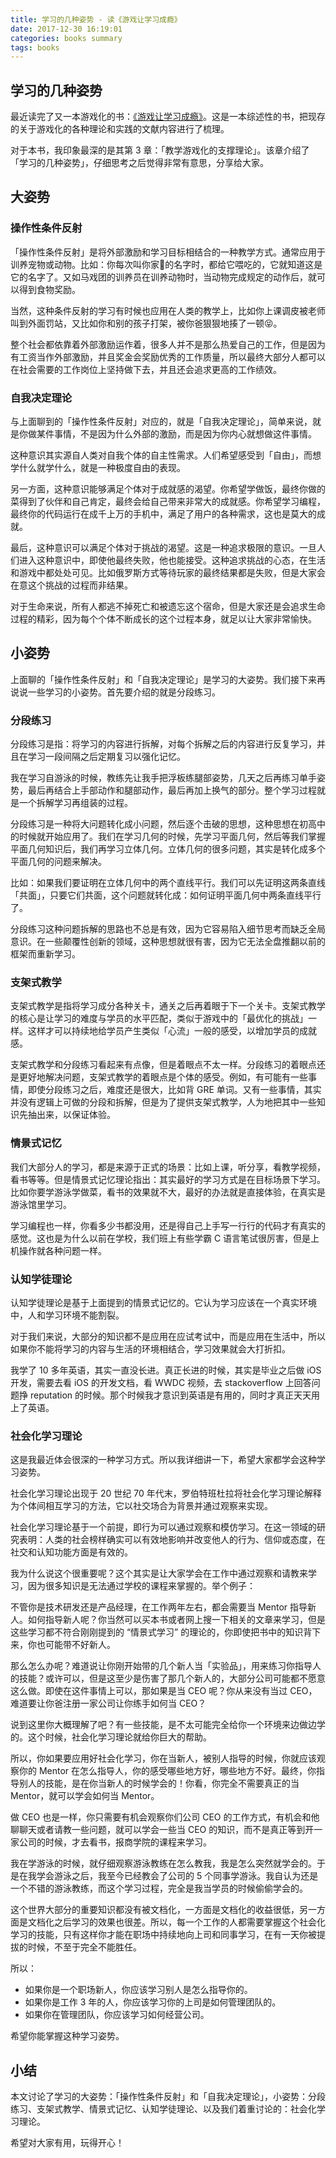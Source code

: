 ```yaml
---
title: 学习的几种姿势 - 读《游戏让学习成瘾》
date: 2017-12-30 16:19:01
categories: books summary
tags: books
---
```


## 学习的几种姿势

最近读完了又一本游戏化的书：[《游戏让学习成瘾》](https://item.jd.com/11684193.html)。这是一本综述性的书，把现存的关于游戏化的各种理论和实践的文献内容进行了梳理。

对于本书，我印象最深的是其第 3 章：「教学游戏化的支撑理论」。该章介绍了「学习的几种姿势」，仔细思考之后觉得非常有意思，分享给大家。

## 大姿势

### 操作性条件反射

「操作性条件反射」是将外部激励和学习目标相结合的一种教学方式。通常应用于训养宠物或动物。比如：你每次叫你家🐶的名字时，都给它喂吃的，它就知道这是它的名字了。又如马戏团的训养员在训养动物时，当动物完成规定的动作后，就可以得到食物奖励。

当然，这种条件反射的学习有时候也应用在人类的教学上，比如你上课调皮被老师叫到外面罚站，又比如你和别的孩子打架，被你爸狠狠地揍了一顿😝。

整个社会都依靠着外部激励运作着，很多人并不是那么热爱自己的工作，但是因为有工资当作外部激励，并且奖金会奖励优秀的工作质量，所以最终大部分人都可以在社会需要的工作岗位上坚持做下去，并且还会追求更高的工作绩效。

### 自我决定理论

与上面聊到的「操作性条件反射」对应的，就是「自我决定理论」，简单来说，就是你做某件事情，不是因为什么外部的激励，而是因为你内心就想做这件事情。

这种意识其实源自人类对自我个体的自主性需求。人们希望感受到「自由」，而想学什么就学什么，就是一种极度自由的表现。

另一方面，这种意识能够满足个体对于成就感的渴望。你希望学做饭，最终你做的菜得到了伙伴和自己肯定，最终会给自己带来非常大的成就感。你希望学习编程，最终你的代码运行在成千上万的手机中，满足了用户的各种需求，这也是莫大的成就。

最后，这种意识可以满足个体对于挑战的渴望。这是一种追求极限的意识。一旦人们进入这种意识中，即使他最终失败，他也能接受。这种追求挑战的心态，在生活和游戏中都处处可见。比如俄罗斯方式等待玩家的最终结果都是失败，但是大家会在意这个挑战的过程而非结果。

对于生命来说，所有人都逃不掉死亡和被遗忘这个宿命，但是大家还是会追求生命过程的精彩，因为每个个体不断成长的这个过程本身，就足以让大家非常愉快。

## 小姿势

上面聊的「操作性条件反射」和「自我决定理论」是学习的大姿势。我们接下来再说说一些学习的小姿势。首先要介绍的就是分段练习。

### 分段练习

分段练习是指：将学习的内容进行拆解，对每个拆解之后的内容进行反复学习，并且在学习一段间隔之后定期复习以强化记忆。

我在学习自游泳的时候，教练先让我手把浮板练腿部姿势，几天之后再练习单手姿势，最后再结合上手部动作和腿部动作，最后再加上换气的部分。整个学习过程就是一个拆解学习再组装的过程。

分段练习是一种将大问题转化成小问题，然后逐个击破的思想，这种思想在初高中的时候就开始应用了。我们在学习几何的时候，先学习平面几何，然后等我们掌握平面几何知识后，我们再学习立体几何。立体几何的很多问题，其实是转化成多个平面几何的问题来解决。

比如：如果我们要证明在立体几何中的两个直线平行。我们可以先证明这两条直线「共面」，只要它们共面，这个问题就转化成：如何证明平面几何中两条直线平行了。

分段练习这种问题拆解的思路也不总是有效，因为它容易陷入细节思考而缺乏全局意识。在一些颠覆性创新的领域，这种思想就很有害，因为它无法全盘推翻以前的框架而重新学习。

### 支架式教学

支架式教学是指将学习成分各种关卡，通关之后再着眼于下一个关卡。支架式教学的核心是让学习的难度与学员的水平匹配，类似于游戏中的「最优化的挑战」一样。这样才可以持续地给学员产生类似「心流」一般的感受，以增加学员的成就感。

支架式教学和分段练习看起来有点像，但是着眼点不太一样。分段练习的着眼点还是更好地解决问题，支架式教学的着眼点是个体的感受。例如，有可能有一些事情，即使分段练习之后，难度还是很大，比如背 GRE 单词。又有一些事情，其实并没有逻辑上可做的分段和拆解，但是为了提供支架式教学，人为地把其中一些知识先抽出来，以保证体验。

### 情景式记忆

我们大部分人的学习，都是来源于正式的场景：比如上课，听分享，看教学视频，看书等等。但是情景式记忆理论指出：其实最好的学习方式是在目标场景下学习。比如你要学游泳学做菜，看书的效果就不大，最好的办法就是直接体验，在真实是游泳馆里学习。

学习编程也一样，你看多少书都没用，还是得自己上手写一行行的代码才有真实的感觉。这也是为什么以前在学校，我们班上有些学霸 C 语言笔试很厉害，但是上机操作就各种问题一样。

### 认知学徒理论

认知学徒理论是基于上面提到的情景式记忆的。它认为学习应该在一个真实环境中，人和学习环境不能割裂。

对于我们来说，大部分的知识都不是应用在应试考试中，而是应用在生活中，所以如果你不能将学习的内容与生活的环境相结合，学习效果就会大打折扣。

我学了 10 多年英语，其实一直没长进。真正长进的时候，其实是毕业之后做 iOS 开发，需要去看 iOS 的开发文档，看 WWDC 视频，去 stackoverflow 上回答问题挣 reputation 的时候。那个时候我才意识到英语是有用的，同时才真正天天用上了英语。

### 社会化学习理论

这是我最近体会很深的一种学习方式。所以我详细讲一下，希望大家都学会这种学习姿势。

社会化学习理论出现于 20 世纪 70 年代末，罗伯特班杜拉将社会化学习理论解释为个体间相互学习的方法，它以社交场合为背景并通过观察来实现。

社会化学习理论基于一个前提，即行为可以通过观察和模仿学习。在这一领域的研究表明：人类的社会榜样确实可以有效地影响并改变他人的行为、信仰或态度，在社交和认知功能方面是有效的。

我为什么说这个很重要呢？这个其实是让大家学会在工作中通过观察和请教来学习，因为很多知识是无法通过学校的课程来掌握的。举个例子：

不管你是技术研发还是产品经理，在工作两年左右，都会需要当 Mentor 指导新人。如何指导新人呢？你当然可以买本书或者网上搜一下相关的文章来学习，但是这些学习都不符合刚刚提到的 “情景式学习” 的理论的，你即使把书中的知识背下来，你也可能带不好新人。

那么怎么办呢？难道说让你刚开始带的几个新人当「实验品」，用来练习你指导人的技能？或许可以，但是这至少是伤害了那几个新人的，大部分公司可能都不愿意这么做。即使在这件事情上可以，那如果是当 CEO 呢？你从来没有当过 CEO，难道要让你爸注册一家公司让你练手如何当 CEO？

说到这里你大概理解了吧？有一些技能，是不太可能完全给你一个环境来边做边学的。这个时候，社会化学习理论就给你巨大的帮助。

所以，你如果要应用好社会化学习，你在当新人，被别人指导的时候，你就应该观察你的 Mentor 在怎么指导人，你的感受哪些地方好，哪些地方不好。最终，你指导别人的技能，是在你当新人的时候学会的！你看，你完全不需要真正的当 Mentor，就可以学会如何当 Mentor。

做 CEO 也是一样，你只需要有机会观察你们公司 CEO 的工作方式，有机会和他聊聊天或者请教一些问题，就可以学会一些当 CEO 的知识，而不是真正等到开一家公司的时候，才去看书，报商学院的课程来学习。

我在学游泳的时候，就仔细观察游泳教练在怎么教我，我是怎么突然就学会的。于是在我学会游泳之后，我至今已经教会了公司的 5 个同事学游泳。我自认为还是一个不错的游泳教练，而这个学习过程，完全是我当学员的时候偷偷学会的。

这个世界大部分的重要知识都没有被文档化，一方面是文档化的收益很低，另一方面是文档化之后学习的效果也很差。所以，每一个工作的人都需要掌握这个社会化学习的技能，只有这样你才能在职场中持续地向上司和同事学习，在有一天你被提拔的时候，不至于完全不能胜任。

所以：

 - 如果你是一个职场新人，你应该学习别人是怎么指导你的。
 - 如果你是工作 3 年的人，你应该学习你的上司是如何管理团队的。
 - 如果你在管理团队，你应该学习如何经营公司。

希望你能掌握这种学习姿势。

## 小结

本文讨论了学习的大姿势：「操作性条件反射」和「自我决定理论」，小姿势：分段练习、支架式教学、情景式记忆、认知学徒理论、以及我们着重讨论的：社会化学习理论。

希望对大家有用，玩得开心！